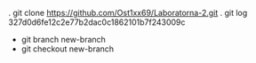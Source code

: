 . git clone https://github.com/Ost1xx69/Laboratorna-2.git
. git log 
327d0d6fe12c2e77b2dac0c1862101b7f243009c
- git branch new-branch
- git checkout new-branch

